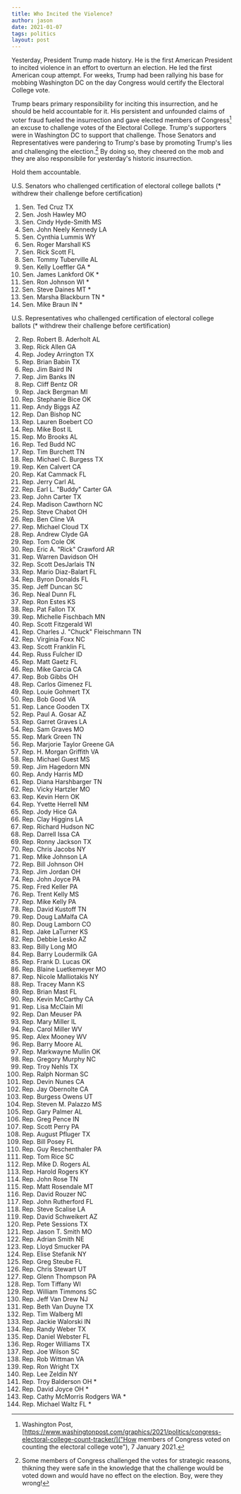 ```yaml
---
title: Who Incited the Violence?
author: jason
date: 2021-01-07
tags: politics
layout: post
---
```


Yesterday, President Trump made history.  He is the first American President to incited violence in an effort to overturn an election.  He led the first American coup attempt.  For weeks, Trump had been rallying his base for mobbing Washington DC on the day Congress would certify the Electoral College vote.  

Trump bears primary responsibility for inciting this insurrection, and he should be held accountable for it.  His persistent and unfounded claims of voter fraud fueled the insurrection and gave elected members of Congress[^1] an excuse to challenge votes of the Electoral College.  Trump's supporters were in Washington DC to support that challenge.  Those Senators and Representatives were pandering to Trump's base by promoting Trump's lies and challenging the election.[^2]  By doing so, they cheered on the mob and they are also responsibile for yesterday's historic insurrection.

Hold them accountable.

U.S. Senators who challenged certification of electoral college ballots (* withdrew their challenge before certification)

1. Sen. Ted Cruz TX
1. Sen. Josh Hawley MO
1. Sen. Cindy Hyde-Smith MS
1. Sen. John Neely Kennedy LA
1. Sen. Cynthia Lummis WY
1. Sen. Roger Marshall KS
1. Sen. Rick Scott FL
1. Sen. Tommy Tuberville AL
1. Sen. Kelly Loeffler GA *
1. Sen. James Lankford OK *
1. Sen. Ron Johnson WI *
1. Sen. Steve Daines MT *
1. Sen. Marsha Blackburn TN *
1. Sen. Mike Braun IN *

U.S. Representatives who challenged certification of electoral college ballots (* withdrew their challenge before certification)

2. Rep. Robert B. Aderholt AL
2. Rep. Rick Allen GA
2. Rep. Jodey Arrington TX
2. Rep. Brian Babin TX
2. Rep. Jim Baird IN
2. Rep. Jim Banks IN
2. Rep. Cliff Bentz OR
2. Rep. Jack Bergman MI
2. Rep. Stephanie Bice OK
2. Rep. Andy Biggs AZ
2. Rep. Dan Bishop NC
2. Rep. Lauren Boebert CO
2. Rep. Mike Bost IL
2. Rep. Mo Brooks AL
2. Rep. Ted Budd NC
2. Rep. Tim Burchett TN
2. Rep. Michael C. Burgess TX
2. Rep. Ken Calvert CA
2. Rep. Kat Cammack FL
2. Rep. Jerry Carl AL
2. Rep. Earl L. "Buddy" Carter GA
2. Rep. John Carter TX
2. Rep. Madison Cawthorn NC
2. Rep. Steve Chabot OH
2. Rep. Ben Cline VA
2. Rep. Michael Cloud TX
2. Rep. Andrew Clyde GA
2. Rep. Tom Cole OK
2. Rep. Eric A. "Rick" Crawford AR
2. Rep. Warren Davidson OH
2. Rep. Scott DesJarlais TN
2. Rep. Mario Diaz-Balart FL
2. Rep. Byron Donalds FL
2. Rep. Jeff Duncan SC
2. Rep. Neal Dunn FL
2. Rep. Ron Estes KS
2. Rep. Pat Fallon TX
2. Rep. Michelle Fischbach MN
2. Rep. Scott Fitzgerald WI
2. Rep. Charles J. "Chuck" Fleischmann TN
2. Rep. Virginia Foxx NC
2. Rep. Scott Franklin FL
2. Rep. Russ Fulcher ID
2. Rep. Matt Gaetz FL
2. Rep. Mike Garcia CA
2. Rep. Bob Gibbs OH
2. Rep. Carlos Gimenez FL
2. Rep. Louie Gohmert TX
2. Rep. Bob Good VA
2. Rep. Lance Gooden TX
2. Rep. Paul A. Gosar AZ
2. Rep. Garret Graves LA
2. Rep. Sam Graves MO
2. Rep. Mark Green TN
2. Rep. Marjorie Taylor Greene GA
2. Rep. H. Morgan Griffith VA
2. Rep. Michael Guest MS
2. Rep. Jim Hagedorn MN
2. Rep. Andy Harris MD
2. Rep. Diana Harshbarger TN
2. Rep. Vicky Hartzler MO
2. Rep. Kevin Hern OK
2. Rep. Yvette Herrell NM
2. Rep. Jody Hice GA
2. Rep. Clay Higgins LA
2. Rep. Richard Hudson NC
2. Rep. Darrell Issa CA
2. Rep. Ronny Jackson TX
2. Rep. Chris Jacobs NY
2. Rep. Mike Johnson LA
2. Rep. Bill Johnson OH
2. Rep. Jim Jordan OH
2. Rep. John Joyce PA
2. Rep. Fred Keller PA
2. Rep. Trent Kelly MS
2. Rep. Mike Kelly PA
2. Rep. David Kustoff TN
2. Rep. Doug LaMalfa CA
2. Rep. Doug Lamborn CO
2. Rep. Jake LaTurner KS
2. Rep. Debbie Lesko AZ
2. Rep. Billy Long MO
2. Rep. Barry Loudermilk GA
2. Rep. Frank D. Lucas OK
2. Rep. Blaine Luetkemeyer MO
2. Rep. Nicole Malliotakis NY
2. Rep. Tracey Mann KS
2. Rep. Brian Mast FL
2. Rep. Kevin McCarthy CA
2. Rep. Lisa McClain MI
2. Rep. Dan Meuser PA
2. Rep. Mary Miller IL
2. Rep. Carol Miller WV
2. Rep. Alex Mooney WV
2. Rep. Barry Moore AL
2. Rep. Markwayne Mullin OK
2. Rep. Gregory Murphy NC
2. Rep. Troy Nehls TX
2. Rep. Ralph Norman SC
2. Rep. Devin Nunes CA
2. Rep. Jay Obernolte CA
2. Rep. Burgess Owens UT
2. Rep. Steven M. Palazzo MS
2. Rep. Gary Palmer AL
2. Rep. Greg Pence IN
2. Rep. Scott Perry PA
2. Rep. August Pfluger TX
2. Rep. Bill Posey FL
2. Rep. Guy Reschenthaler PA
2. Rep. Tom Rice SC
2. Rep. Mike D. Rogers AL
2. Rep. Harold Rogers KY
2. Rep. John Rose TN
2. Rep. Matt Rosendale MT
2. Rep. David Rouzer NC
2. Rep. John Rutherford FL
2. Rep. Steve Scalise LA
2. Rep. David Schweikert AZ
2. Rep. Pete Sessions TX
2. Rep. Jason T. Smith MO
2. Rep. Adrian Smith NE
2. Rep. Lloyd Smucker PA
2. Rep. Elise Stefanik NY
2. Rep. Greg Steube FL
2. Rep. Chris Stewart UT
2. Rep. Glenn Thompson PA
2. Rep. Tom Tiffany WI
2. Rep. William Timmons SC
2. Rep. Jeff Van Drew NJ
2. Rep. Beth Van Duyne TX
2. Rep. Tim Walberg MI
2. Rep. Jackie Walorski IN
2. Rep. Randy Weber TX
2. Rep. Daniel Webster FL
2. Rep. Roger Williams TX
2. Rep. Joe Wilson SC
2. Rep. Rob Wittman VA
2. Rep. Ron Wright TX
2. Rep. Lee Zeldin NY
2. Rep. Troy Balderson OH *
2. Rep. David Joyce OH * 
2. Rep. Cathy McMorris Rodgers WA *
2. Rep. Michael Waltz FL *

[^1]: Washington Post, [https://www.washingtonpost.com/graphics/2021/politics/congress-electoral-college-count-tracker/]("How members of Congress voted on counting the electoral college vote"), 7 January 2021.

[^2]: Some members of Congress challenged the votes for strategic reasons, thikning they were safe in the knowledge that the challenge would be voted down and would have no effect on the election.  Boy, were they wrong!